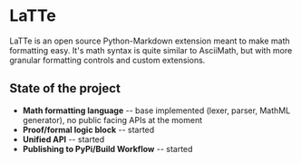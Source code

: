 # LaTTe
LaTTe is an open source Python-Markdown extension meant to make math formatting easy.
It's math syntax is quite similar to AsciiMath, but with more granular formatting controls
and custom extensions.

## State of the project
* **Math formatting language** -- base implemented (lexer, parser, MathML generator), no public facing APIs at the 
  moment
* **Proof/formal logic block** -- started
* **Unified API** -- started
* **Publishing to PyPi/Build Workflow** -- started
